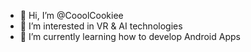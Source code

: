 - 👋 Hi, I’m @CooolCookiee
- 👀 I’m interested in VR & AI technologies
- 🌱 I’m currently learning how to develop Android Apps
